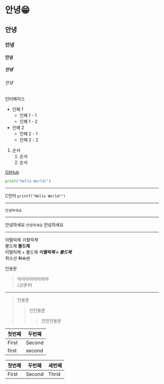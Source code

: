 # 안녕😁
## 안녕
### 안녕
#### 안녕
##### 안녕
###### 안녕

인터페이스
* 인페 1
  * 인페 1 - 1
  * 인페 1 - 2
* 인페 2
   * 인페 2 - 1
   * 인페 2 - 2
1. 순서
   1. 순서
   2. 순서
   
[GitHub](http://github.com "깃허브 홈페이지")

```python
print("Hello World!")
```
---
C언어 `printf("Hello World!")`
___
```
안녕하세요
```
---
안녕하세요 `안녕하세요` 안녕하세요
___
이텔릭체 *이텔릭체*  
볼드체 **볼드체**  
이텔릭체 + 볼드체 **_이텔릭체 + 볼드체_**  
취소선 ~~취소선~~  

인용문
> 아아아아아아아아  
>  *(김영우)*
___
> 인용문
> > 인인용문
> > > 인인인용문

첫번째 | 두번째
------ | ------
First | Second
first | second

첫번째 | 두번째 | 세번째
------ | ------ | ------
First | Second | Thrid
